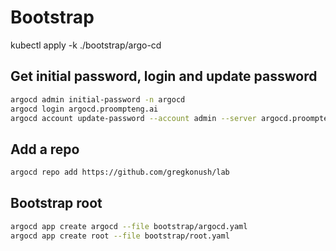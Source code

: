 # Bootstrap

kubectl apply -k ./bootstrap/argo-cd

## Get initial password, login and update password

```bash
argocd admin initial-password -n argocd
argocd login argocd.proompteng.ai
argocd account update-password --account admin --server argocd.proompteng.ai
```

## Add a repo

```bash
argocd repo add https://github.com/gregkonush/lab
```

## Bootstrap root

```bash
argocd app create argocd --file bootstrap/argocd.yaml
argocd app create root --file bootstrap/root.yaml

```
